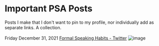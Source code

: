 # Important PSA Posts
Posts I make that I don't want to pin to my profile, nor individually add as separate links. A collection.
<br></br>
Friday December 31, 2021
[Formal Speaking Habits - Twitter](https://twitter.com/PrincessDeSynk/status/1477106552448430080?s=20)
![image](https://user-images.githubusercontent.com/69215033/147842994-9c26be7f-0c6a-4ba3-a0ab-2b74589114e6.png)
